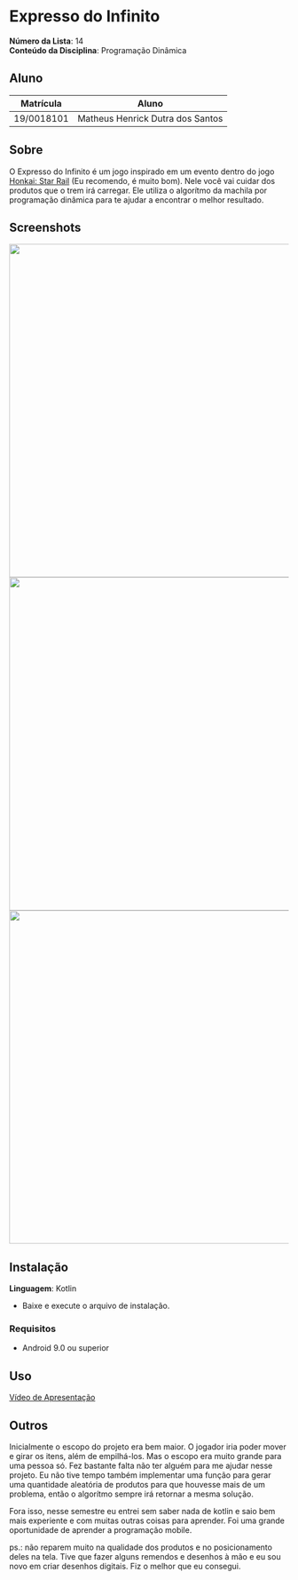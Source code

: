 # Expresso do Infinito

**Número da Lista**: 14<br>
**Conteúdo da Disciplina**: Programação Dinâmica<br>

## Aluno
|Matrícula | Aluno |
| -- | -- |
| 19/0018101  |  Matheus Henrick Dutra dos Santos |

## Sobre 
O Expresso do Infinito é um jogo inspirado em um evento dentro do jogo [Honkai: Star Rail](https://hsr.hoyoverse.com/pt-pt/home) (Eu recomendo, é muito bom). Nele você vai cuidar dos produtos que o trem irá carregar. Ele utiliza o algorítmo da machila por programação dinâmica para te ajudar a encontrar o melhor resultado.

## Screenshots
<img src="https://github.com/projeto-de-algoritmos/PD_Expresso-do-Infinito/assets/79066829/cc56c1da-9cde-405d-a14a-20070d431d7d" width="600">
<img src="https://github.com/projeto-de-algoritmos/PD_Expresso-do-Infinito/assets/79066829/6a5472ed-252e-4bc0-8141-62f381059a7a" width="600">
<img src="https://github.com/projeto-de-algoritmos/PD_Expresso-do-Infinito/assets/79066829/3bd31cb2-bed9-41ce-99ec-d41bde5de009" width="600">


## Instalação 
**Linguagem**: Kotlin<br>
- Baixe e execute o arquivo de instalação.

### Requisitos
- Android 9.0 ou superior

## Uso 
[Vídeo de Apresentação](https://github.com/projeto-de-algoritmos/PD_Expresso-do-Infinito/blob/master/V%C3%ADdeo%20de%20Apresenta%C3%A7%C3%A3o/V%C3%ADdeo%20de%20Apresenta%C3%A7%C3%A3o%20-%20Expresso%20do%20Infinito.mp4)

## Outros 
Inicialmente o escopo do projeto era bem maior. O jogador iria poder mover e girar os itens, além de empilhá-los. Mas o escopo era muito grande para uma pessoa só. Fez bastante falta não ter alguém para me ajudar nesse projeto. Eu não tive tempo também implementar uma função para gerar uma quantidade aleatória de produtos para que houvesse mais de um problema, então o algorítmo sempre irá retornar a mesma solução.

Fora isso, nesse semestre eu entrei sem saber nada de kotlin e saio bem mais experiente e com muitas outras coisas para aprender. Foi uma grande oportunidade de aprender a programação mobile.

ps.: não reparem muito na qualidade dos produtos e no posicionamento deles na tela. Tive que fazer alguns remendos e desenhos à mão e eu sou novo em criar desenhos digitais. Fiz o melhor que eu consegui.


